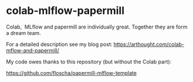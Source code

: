 # colab-mlflow-papermill
Colab,  MLflow and papermill are individually great. Together they are form a dream team.

For a detailed description see my blog post:
https://arthought.com/colab-mflow-and-papermill/

My code owes thanks to this repository (but without the Colab part):

https://github.com/floscha/papermill-mlflow-template